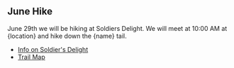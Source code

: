 ## <i class="fas fa-leaf"></i> June Hike ##

June 29th we will be hiking at Soldiers Delight. We will meet at 10:00 AM at {location} and hike down the {name} tail.

* [Info on Soldier's Delight](http://dnr.maryland.gov/publiclands/pages/central/soldiersdelight.aspx)
* [Trail Map](https://dnr.maryland.gov/publiclands/Documents/SoldiersDelight_map.pdf)